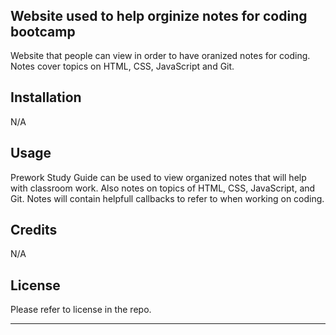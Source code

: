 # <Pre Work Study Guide>

## Website used to help orginize notes for coding bootcamp

Website that people can view in order to have oranized notes for coding. Notes cover topics on HTML, CSS, JavaScript and Git.



## Installation
N/A

## Usage

Prework Study Guide can be used to view organized notes that will help with classroom work. Also notes on topics of HTML, CSS, JavaScript, and Git. Notes will contain helpfull callbacks to refer to when working on coding.

## Credits

N/A

## License

Please refer to license in the repo.

---

